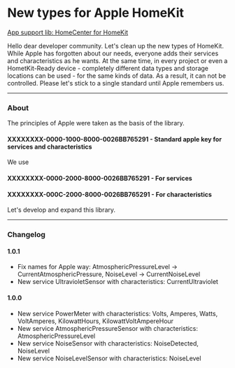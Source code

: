 # New types for Apple HomeKit

[App support lib: HomeCenter for HomeKit](https://itunes.apple.com/ru/app/homecenter-for-homekit/id1329662539?mt=8)

Hello dear developer community. Let's clean up the new types of HomeKit.
While Apple has forgotten about our needs, everyone adds their services and characteristics as he wants.
At the same time, in every project or even a HometKit-Ready device - completely different data types and storage locations can be used - for the same kinds of data.
As a result, it can not be controlled. Please let's stick to a single standard until Apple remembers us.

---

### About

The principles of Apple were taken as the basis of the library.

#### XXXXXXXX-0000-1000-8000-0026BB765291 - Standard apple key for services and characteristics

We use

#### XXXXXXXX-0000-2000-8000-0026BB765291 - For services

#### XXXXXXXX-000C-2000-8000-0026BB765291 - For characteristics

Let's develop and expand this library.

---

### Changelog

#### 1.0.1
- Fix names for Apple way: AtmosphericPressureLevel -> CurrentAtmosphericPressure, NoiseLevel -> CurrentNoiseLevel
- New service UltravioletSensor with characteristics: CurrentUltraviolet

#### 1.0.0
- New service PowerMeter with characteristics: Volts, Amperes, Watts, VoltAmperes, KilowattHours, KilowattVoltAmpereHour
- New service AtmosphericPressureSensor with characteristics: AtmosphericPressureLevel
- New service NoiseSensor with characteristics: NoiseDetected, NoiseLevel
- New service NoiseLevelSensor with characteristics: NoiseLevel

